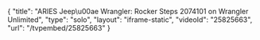 {
    "title": "ARIES Jeep\u00ae Wrangler: Rocker Steps 2074101 on Wrangler Unlimited",
    "type": "solo",
    "layout": "iframe-static",
    "videoId": "25825663",
    "url": "\/tvpembed\/25825663"
}